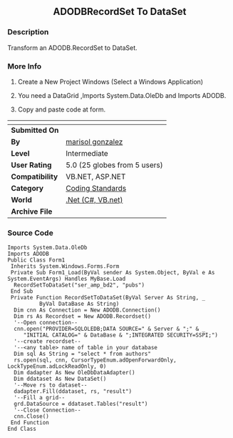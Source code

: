 ﻿<div align="center">

## ADODBRecordSet To DataSet


</div>

### Description

Transform an ADODB.RecordSet to DataSet.
 
### More Info
 
1. Create a New Project Windows (Select a Windows Application)

2. You need a DataGrid ,Imports System.Data.OleDb and Imports ADODB.

3. Copy and paste code at form.


<span>             |<span>
---                |---
**Submitted On**   |
**By**             |[marisol gonzalez](https://github.com/Planet-Source-Code/PSCIndex/blob/master/ByAuthor/marisol-gonzalez.md)
**Level**          |Intermediate
**User Rating**    |5.0 (25 globes from 5 users)
**Compatibility**  |VB\.NET, ASP\.NET
**Category**       |[Coding Standards](https://github.com/Planet-Source-Code/PSCIndex/blob/master/ByCategory/coding-standards__10-33.md)
**World**          |[\.Net \(C\#, VB\.net\)](https://github.com/Planet-Source-Code/PSCIndex/blob/master/ByWorld/net-c-vb-net.md)
**Archive File**   |[](https://github.com/Planet-Source-Code/marisol-gonzalez-adodbrecordset-to-dataset__10-1830/archive/master.zip)





### Source Code

```
Imports System.Data.OleDb
Imports ADODB
Public Class Form1
 Inherits System.Windows.Forms.Form
 Private Sub Form1_Load(ByVal sender As System.Object, ByVal e As System.EventArgs) Handles MyBase.Load
  RecordSetToDataSet("ser_amp_bd2", "pubs")
 End Sub
 Private Function RecordSetToDataSet(ByVal Server As String, _
          ByVal DataBase As String)
  Dim cnn As Connection = New ADODB.Connection()
  Dim rs As Recordset = New ADODB.Recordset()
  '--Open connection--
  cnn.open("PROVIDER=SQLOLEDB;DATA SOURCE=" & Server & ";" & _
     "INITIAL CATALOG=" & DataBase & ";INTEGRATED SECURITY=SSPI;")
  '--create recordset--
  '--<any table> name of table in your database
  Dim sql As String = "select * from authors"
  rs.open(sql, cnn, CursorTypeEnum.adOpenForwardOnly, LockTypeEnum.adLockReadOnly, 0)
  Dim dadapter As New OleDbDataAdapter()
  Dim ddataset As New DataSet()
  '--Move rs to dataset--
  dadapter.Fill(ddataset, rs, "result")
  '--Fill a grid--
  grd.DataSource = ddataset.Tables("result")
  '--Close Connection--
  cnn.Close()
 End Function
End Class
```

